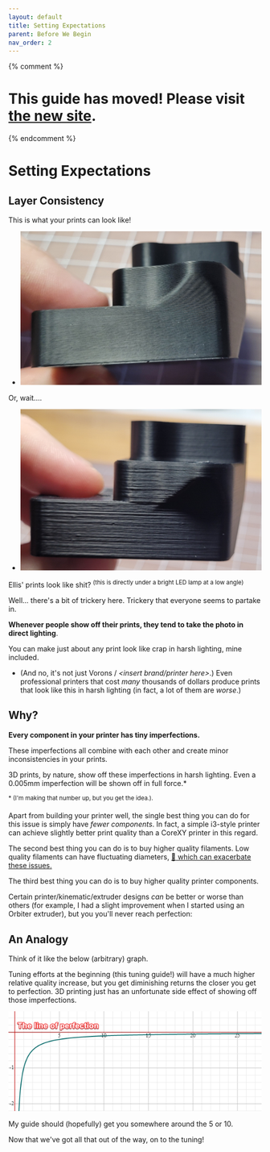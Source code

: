 ```yaml
---
layout: default
title: Setting Expectations
parent: Before We Begin
nav_order: 2
---
```

{% comment %} 
# This guide has moved! Please visit [the new site](https://ellis3dp.com/Print-Tuning-Guide/).
{% endcomment %}

# Setting Expectations
## Layer Consistency

This is what your prints can look like!

- ![](./images/setting_expectations/Setting_Expectations_DirectLight.jpg) 


Or, wait....

- ![](./images/setting_expectations/Setting_Expectations_HarshLight.jpg) 

Ellis' prints look like shit? <sup> (this is directly under a bright LED lamp at a low angle) </sup>

Well... there's a bit of trickery here. Trickery that everyone seems to partake in.

**Whenever people show off their prints, they tend to take the photo in direct lighting**. 

You can make just about any print look like crap in harsh lighting, mine included.

- (And no, it's not just Vorons / *\<insert brand/printer here\>*.) Even professional printers that cost *many* thousands of dollars produce prints that look like this in harsh lighting (in fact, a lot of them are *worse*.)

## Why?

**Every component in your printer has tiny imperfections.**

These imperfections all combine with each other and create minor inconsistencies in your prints. 

3D prints, by nature, show off these imperfections in harsh lighting. Even a 0.005mm imperfection will be shown off in full force.*

<sup>\* (I'm making that number up, but you get the idea.).</sup> 

Apart from building your printer well, the single best thing you can do for this issue is simply have *fewer components*. In fact, a simple i3-style printer can achieve slightly better print quality than a CoreXY printer in this regard.

The second best thing you can do is to buy higher quality filaments. Low quality filaments can have fluctuating diameters, [:page_facing_up: which can exacerbate these issues.](https://github.com/Deutherius/Filament-Width-Comp-Experiments/blob/main/README.md#some-updates)

The third best thing you can do is to buy higher quality printer components.

Certain printer/kinematic/extruder designs *can* be better or worse than others (for example, I had a slight improvement when I started using an Orbiter extruder), but you you'll never reach perfection:

## An Analogy
Think of it like the below (arbitrary) graph. 

Tuning efforts at the beginning (this tuning guide!) will have a much higher relative quality increase, but you get diminishing returns the closer you get to perfection. 3D printing just has an unfortunate side effect of showing off those imperfections.

![](./images/setting_expectations/AnalogyGraph.png) 

My guide should (hopefully) get you somewhere around the 5 or 10.


Now that we've got all that out of the way, on to the tuning!


